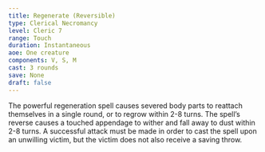 ```yaml
---
title: Regenerate (Reversible)
type: Clerical Necromancy
level: Cleric 7
range: Touch
duration: Instantaneous
aoe: One creature
components: V, S, M
cast: 3 rounds
save: None
draft: false
---
```


The powerful regeneration spell causes severed body parts to reattach themselves in a single round, or to regrow within 2-8 turns. The spell’s reverse causes a touched appendage to wither and fall away to dust within 2-8 turns. A successful attack must be made in order to cast the spell upon an unwilling victim, but the victim does not also receive a saving throw.
